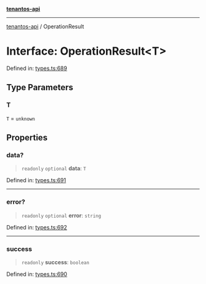 [**tenantos-api**](../README.md)

***

[tenantos-api](../globals.md) / OperationResult

# Interface: OperationResult\<T\>

Defined in: [types.ts:689](https://github.com/shadmanZero/tenantos-api/blob/50bbdae310005a0ca12345f143ddaf8ea2b8ce90/src/types.ts#L689)

## Type Parameters

### T

`T` = `unknown`

## Properties

### data?

> `readonly` `optional` **data**: `T`

Defined in: [types.ts:691](https://github.com/shadmanZero/tenantos-api/blob/50bbdae310005a0ca12345f143ddaf8ea2b8ce90/src/types.ts#L691)

***

### error?

> `readonly` `optional` **error**: `string`

Defined in: [types.ts:692](https://github.com/shadmanZero/tenantos-api/blob/50bbdae310005a0ca12345f143ddaf8ea2b8ce90/src/types.ts#L692)

***

### success

> `readonly` **success**: `boolean`

Defined in: [types.ts:690](https://github.com/shadmanZero/tenantos-api/blob/50bbdae310005a0ca12345f143ddaf8ea2b8ce90/src/types.ts#L690)
